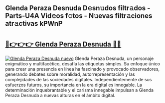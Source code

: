## Glenda Peraza Desnuda D𝚎sn𝚞dos filtr𝚊dos - Parts-U4A Vid𝚎os f𝚘tos - N𝚞evas filtr𝚊ciones atr𝚊ctivas kPWnP

# <h2><a href="http://mb9qij.tromn.icu/?c=Glenda+Peraza+Desnuda">🔗👉👉👉 Glenda Peraza Desnuda 🔗🔗</a></h2>

[![Glenda Peraza Desnuda nuevo](https://i.imgur.com/pEAQMta.gif)](http://mb9qij.tromn.icu/?c=Glenda+Peraza+Desnuda)
Glenda Peraza Desnuda, un personaje enigmático y multifacético, desafía las etiquetas simples. Su enfoque único para crear una presencia en línea ha fascinado y provocado observadores, generando debates sobre moralidad, autorrepresentación y las complejidades de las sociedades digitales. Independientemente de sus esfuerzos futuros, su importancia en la era digital es innegable. La determinación inquebrantable y el carisma innegable impulsan a Glenda Peraza Desnuda a nuevas alturas en el ámbito digital.
